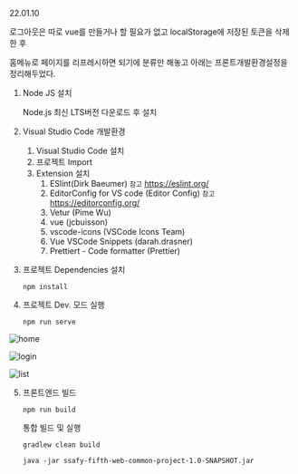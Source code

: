 22.01.10

로그아웃은 따로 vue를 만들거나 할 필요가 없고 localStorage에 저장된 토큰을 삭제한 후

홈메뉴로 페이지를 리프레시하면 되기에 분류만 해놓고 아래는 프론트개발환경설정을 정리해두었다.



1. Node JS 설치

   Node.js 최신 LTS버전 다운로드 후 설치

2. Visual Studio Code 개발환경

   1. Visual Studio Code 설치
   2. 프로젝트 Import
   3. Extension 설치
      1. ESlint(Dirk Baeumer) `참고` https://eslint.org/
      2. EditorConfig for VS code (Editor Config) `참고` https://editorconfig.org/
      3. Vetur (Pime Wu)
      4. vue (jcbuisson)
      5. vscode-icons (VSCode Icons Team)
      6. Vue VSCode Snippets (darah.drasner)
      7. Prettiert - Code formatter (Prettier)

3. 프로젝트 Dependencies 설치

   ```
   npm install
   ```

4. 프로젝트 Dev. 모드 실행

   ```
   npm run serve
   ```

![home](C:\Users\multicampus\Desktop\C205\S06P11C205\개인용커밋\성당현\0110\home.png)

![login](C:\Users\multicampus\Desktop\C205\S06P11C205\개인용커밋\성당현\0110\login.png)



![list](C:\Users\multicampus\Desktop\C205\S06P11C205\개인용커밋\성당현\0110\list.png)

5. 프론트엔드 빌드

   ```
   npm run build
   ```

   통합 빌드 및 실행

   ```
   gradlew clean build
   ```

   ```
   java -jar ssafy-fifth-web-common-project-1.0-SNAPSHOT.jar
   ```
